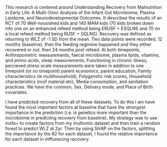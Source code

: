 This research is centered around Understanding Recovery from Malnutrition in Early Life: A Multi-Omic Analysis of the Infant Gut Microbiome, Plasma Lipidome, and Neurodevelopmental Outcomes. It describes the results of an RCT of 70 Well-nousished kids and 140 MAM kids (70 kids broken down into one on an enhanced refeed method being ERUSF + ESQLNS and 70 on a local refeed method being RUSF + SQLNS). Recovery was defined as returning to WLZ of -1 SD from the mean. Two data points were recorded, 12 months (baseline), then the feeding regimine happened and they either recovered or not, then 24 months post refeed. At both timepoints, Anthropometric measurements, faecal microbiome, plasma lipids, vitamins, and amino acids, sleep measurements, Functioning in chronic illness, percieved stress scale measurements were taken in addition to one timepoint (or no timepoint) parent economics, parent education, Family characteristics (ie multihousehold), Polygenetic risk scores, Household characteristics (roof material etc), Media consumption, and sanitation practices. We have the common, Sex, Delivery mode, and Place of Birth covariates.

I have predicted recovery from all of these datasets. To do this I am have found the most important factors at baseline that have the strongest importance in the prediction (i.e. is genetics more important than the microbiome in predicting recovery from baseline). My strategy was to use mofa+ to create factors from my multiomic dataset and then train a random forest to predict WLZ at 2yr. Then by using SHAP on the factors, splitting the importance by the R2 for each dataset, I found the relative importance for each dataset in infflunecing recovery.

